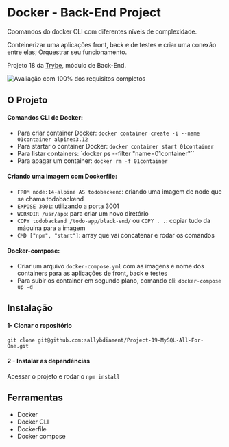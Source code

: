 # Docker - Back-End Project

Coomandos do docker CLI com diferentes níveis de complexidade.

Conteinerizar uma aplicações front, back e de testes e criar uma conexão entre elas;
Orquestrar seu funcionamento.

Projeto 18 da [Trybe](https://wwww.betrybe.com), módulo de Back-End.

![Avaliação com 100% dos requisitos completos](./percentual-requisitos.png)
## O Projeto

#### Comandos CLI de Docker:
- Para criar container Docker: `docker container create -i --name 01container alpine:3.12`
- Para startar o container Docker: `docker container start 01container`
- Para listar containers: `docker ps --filter "name=01container"``
- Para apagar um container: `docker rm -f 01container`

#### Criando uma imagem com Dockerfile:
   - `FROM node:14-alpine AS todobackend`: criando uma imagem de node que se chama todobackend
   - `EXPOSE 3001`: utilizando a porta 3001
   - `WORKDIR /usr/app`: para criar um novo diretório
   - `COPY todobackend /todo-app/black-end/` ou `COPY . .`: copiar tudo da máquina para a imagem
   - `CMD ["npm", "start"]`: array que vai concatenar e rodar os comandos
 
#### Docker-compose:
- Criar um arquivo `docker-compose.yml` com as imagens e nome dos containers para as aplicações de front, back e testes
- Para subir os container em segundo plano, comando cli: `docker-compose up -d`

## Instalação 

#### 1- Clonar o repositório

```git clone git@github.com:sallybdiament/Project-19-MySQL-All-For-One.git```

#### 2 - Instalar as dependências

Acessar o projeto e rodar o ```npm install```

## Ferramentas
 - Docker
 - Docker CLI
 - Dockerfile
 - Docker compose
